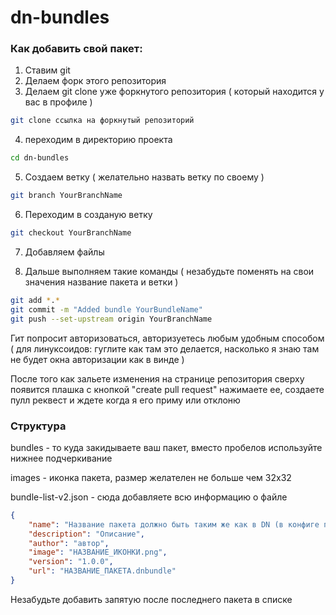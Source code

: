# dn-bundles

### Как добавить свой пакет:
1. Ставим git
2. Делаем форк этого репозитория
3. Делаем git clone уже форкнутого репозитория ( который находится у вас в профиле )
```bash
git clone ссылка на форкнутый репозиторий
```

4. переходим в директорию проекта
```bash
cd dn-bundles
```

5. Создаем ветку ( желательно назвать ветку по своему )
```bash
git branch YourBranchName
```

6. Переходим в созданую ветку
```bash
git checkout YourBranchName
```

7. Добавляем файлы

8. Дальше выполняем такие команды ( незабудьте поменять на свои значения название пакета и ветки )
```bash
git add *.*
git commit -m "Added bundle YourBundleName"
git push --set-upstream origin YourBranchName
```

Гит попросит авторизоваться, авторизуетесь любым удобным способом ( для линуксоидов: гуглите как там это делается, насколько я знаю там не будет окна авторизации как в винде )

После того как зальете изменения на странице репозитория сверху появится плашка с кнопкой "create pull request" нажимаете ее, создаете пулл реквест и ждете когда я его приму или отклоню

### Структура
bundles - то куда закидываете ваш пакет, вместо пробелов используйте нижнее подчеркивание

images - иконка пакета, размер желателен не больше чем 32х32

bundle-list-v2.json - сюда добавляете всю информацию о файле
```json
{
    "name": "Название пакета должно быть таким же как в DN (в конфиге пакета ключ 'name')",
    "description": "Описание",
    "author": "автор",
    "image": "НАЗВАНИЕ_ИКОНКИ.png",
    "version": "1.0.0",
    "url": "НАЗВАНИЕ_ПАКЕТА.dnbundle"
}
```
Незабудьте добавить запятую после последнего пакета в списке